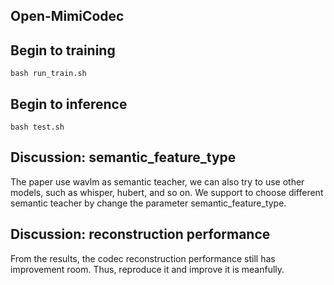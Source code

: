 ## Open-MimiCodec

## Begin to training
```
bash run_train.sh
```

## Begin to inference
```
bash test.sh
```

## Discussion: semantic_feature_type
The paper use wavlm as semantic teacher, we can also try to use other models, such as whisper, hubert, and so on. 
We support to choose different semantic teacher by change the parameter semantic_feature_type.

## Discussion: reconstruction performance
From the results, the codec reconstruction performance still has improvement room. Thus, reproduce it and improve it is meanfully.

